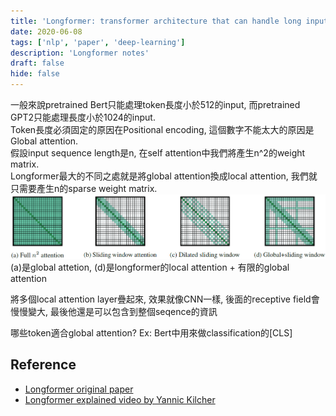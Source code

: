 ```yaml
---
title: 'Longformer: transformer architecture that can handle long input'
date: 2020-06-08
tags: ['nlp', 'paper', 'deep-learning']
description: 'Longformer notes'
draft: false
hide: false
---
```


一般來說pretrained Bert只能處理token長度小於512的input, 而pretrained GPT2只能處理長度小於1024的input.  
Token長度必須固定的原因在Positional encoding, 這個數字不能太大的原因是Global attention.  
假設input sequence length是n, 在self attention中我們將產生n^2的weight matrix.  
Longformer最大的不同之處就是將global attention換成local attention, 我們就只需要產生n的sparse weight matrix.
![alt longformer attention explained](./longformer_attn.jpg)
(a)是global attetion, (d)是longformer的local attention + 有限的global attention

將多個local attention layer疊起來, 效果就像CNN一樣, 後面的receptive field會慢慢變大, 最後他還是可以包含到整個seqence的資訊

哪些token適合global attention? Ex: Bert中用來做classification的[CLS]

## Reference
* [Longformer original paper](https://arxiv.org/abs/2004.05150)
* [Longformer explained video by Yannic Kilcher](https://www.youtube.com/watch?v=gJR28onlqzs)